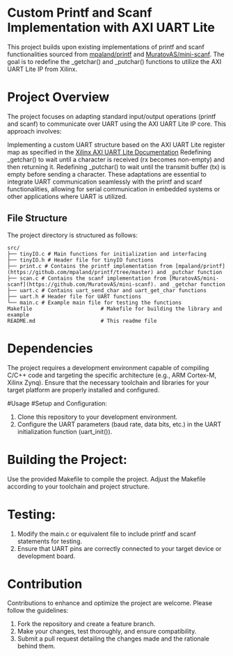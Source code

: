 # Custom Printf and Scanf Implementation with AXI UART Lite
This project builds upon existing implementations of printf and scanf functionalities sourced from [mpaland/printf](https://github.com/mpaland/printf/tree/master)
 and [MuratovAS/mini-scanf](https://github.com/MuratovAS/mini-scanf). The goal is to redefine the _getchar() and _putchar() functions to utilize the AXI UART Lite IP from Xilinx.

# Project Overview
The project focuses on adapting standard input/output operations (printf and scanf) to communicate over UART using the AXI UART Lite IP core. This approach involves:

Implementing a custom UART structure based on the AXI UART Lite register map as specified in the [Xilinx AXI UART Lite Documentation](https://docs.amd.com/v/u/en-US/pg142-axi-uartlite)
Redefining _getchar() to wait until a character is received (rx becomes non-empty) and then returning it.
Redefining _putchar() to wait until the transmit buffer (tx) is empty before sending a character.
These adaptations are essential to integrate UART communication seamlessly with the printf and scanf functionalities, allowing for serial communication in embedded systems or other applications where UART is utilized.

## File Structure
The project directory is structured as follows:
```plaintext
src/
├── tinyIO.c # Main functions for initialization and interfacing
├── tinyIO.h # Header file for tinyIO functions
├── print.c # Contains the printf implementation from [mpaland/printf](https://github.com/mpaland/printf/tree/master) and _putchar function
├── scan.c # Contains the scanf implementation from [MuratovAS/mini-scanf](https://github.com/MuratovAS/mini-scanf). and _getchar function
├── uart.c # Contains uart_send_char and uart_get_char functions
├── uart.h # Header file for UART functions
└── main.c # Example main file for testing the functions
Makefile                      # Makefile for building the library and example
README.md                     # This readme file

```
# Dependencies
The project requires a development environment capable of compiling C/C++ code and targeting the specific architecture (e.g., ARM Cortex-M, Xilinx Zynq).
Ensure that the necessary toolchain and libraries for your target platform are properly installed and configured.

#Usage
#Setup and Configuration:

1. Clone this repository to your development environment.
2. Configure the UART parameters (baud rate, data bits, etc.) in the UART initialization function (uart_init()).

# Building the Project:
Use the provided Makefile to compile the project. Adjust the Makefile according to your toolchain and project structure.

# Testing:
1. Modify the main.c or equivalent file to include printf and scanf statements for testing.
2. Ensure that UART pins are correctly connected to your target device or development board.

# Contribution
Contributions to enhance and optimize the project are welcome. Please follow the guidelines:
1. Fork the repository and create a feature branch.
2. Make your changes, test thoroughly, and ensure compatibility.
3. Submit a pull request detailing the changes made and the rationale behind them.
